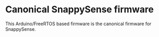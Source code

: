 # Canonical SnappySense firmware

This Arduino/FreeRTOS based firmware is the canonical firmware for SnappySense.
